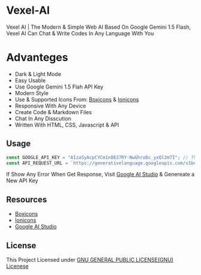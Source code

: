 # Vexel-AI
Vexel AI | The Modern &amp; Simple Web AI Based On Google Gemini 1.5 Flash, Vexel AI Can Chat & Write Codes In Any Language With You

# Advanteges
- Dark & Light Mode
- Easy Usable
- Use Google Gemini 1.5 Flah API Key
- Modern Style
- Use & Supported Icons From: [Boxicons](https://boxicons.com/) & [Ionicons](https://ionic.io/ionicons)
- Responsive With Any Device
- Create Code & Markdown Files
- Chat In Any Disscution
- Written With HTML, CSS, Javascript & API

## Usage

```Javascript
const GOOGLE_API_KEY = "AIzaSyAcpCYCm1n8637RY-NwGhroDc_yxQl2m7I"; // This Is a Usable & Free Gemini 1.5 Flah API Key
const API_REQUEST_URL = `https://generativelanguage.googleapis.com/v1beta/models/gemini-1.5-flash:generateContent?key=${GOOGLE_API_KEY}`;
```
If Show Any Error When Get Response, Visit [Google AI Studio](https://aistudio.google.com/) & Genereate a New API Key

## Resources
- [Boxicons](https://boxicons.com/)
- [Ionicons](https://ionic.io/ionicons)
- [Google AI Studio](https://aistudio.google.com/)

## License
This Project Licensed under [GNU GENERAL PUBLIC LICENSE(GNU) Licenese](https://github.com/Vexel-Inc/Vexel-AI/blob/main/LICENSE)

